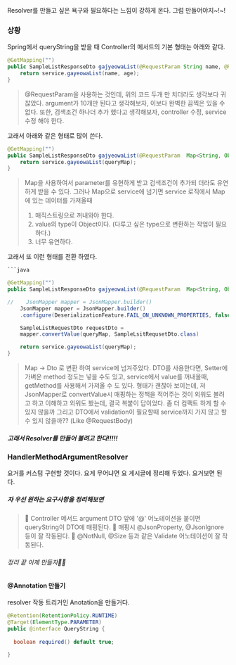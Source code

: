 
Resolver를 만들고 싶은 욕구와 필요하다는 느낌이 강하게 온다.
그럼 만들어야지~!~!

### 상황
Spring에서 queryString을 받을 때 Controller의 메서드의 기본 형태는 아래와 같다.

```java
@GetMapping("")
public SampleListResponseDto gajyeowaList(@RequestParam String name, @RequestParam Integer age) {
	return service.gayeowaList(name, age);
}
```

> @RequestParam을 사용하는 것인데, 위의 코드 두개 만 치더라도 생각보다 귀찮았다.
> argument가 10개만 된다고 생각해보자, 이보다 완벽한 끔찍은 있을 수 없다. 
> 또한, 검색조건 하나더 추가 했다고 생각해보자, controller 수정, service 수정 해야 한다.

고래서 아래와 같은 형태로 많이 쓴다.

```java
@GetMapping("")
public SampleListResponseDto gajyeowaList(@RequestParam  Map<String, Object> queryMap) {
	return service.gayeowaList(queryMap);
}
```

> Map을 사용하여서 parameter를 유현하게 받고 검색조건이 추가되 더라도 유연하게 받을 수 있다.
> 그러나 Map으로 service에 넘기면 service 로직에서 Map에 있는 데이터를 가져올때 
> 	1. 매직스트링으로 꺼내와야 한다.
> 	2. value의 type이 Object이다. (다루고 싶은 type으로 변환하는 작업이 필요하다.)
> 	3. 너무 유연하다.

고래서 또 이런 형태를 전환 하였다.
```java
```java

@GetMapping("")
public SampleListResponseDto gajyeowaList(@RequestParam  Map<String, Object> queryMap) {

//    JsonMapper mapper = JsonMapper.builder()  
	JsonMapper mapper = JsonMapper.builder()
	.configure(DeserializationFeature.FAIL_ON_UNKNOWN_PROPERTIES, false).build();

	SampleListRequestDto requestDto = 
	mapper.convertValue(queryMap, SampleLsitRequsetDto.class)

	return service.gayeowaList(queryMap);
}
```

> Map → Dto 로 변환 하여 service에 넘겨주었다.
> DTO를 사용한다면, Setter에 가벼운 method 정도는 넣을 수도 있고, 
> service에서 value를 꺼내올때, getMethod를 사용해서 가져올 수 도 있다.
> 형태가 괜찮아 보이는데, 저 JsonMapper로 convertValue시 매핑하는 정책을 적어주는 것이 외워도 볼려고 하고 이해하고 외워도 봤는데, 결국 복붙이 답이었다. 
> 좀 더 컴팩트 하게 할 수 있지 않을까 그리고 DTO에서 validation이 필요할때 service까지 가지 않고 할 수 있지 않을까?? (Like @RequestBody)


##### 고래서 Resolver를 만들어 볼려고 한다!!!!!
### HandlerMethodArgumentResolver
요거를 커스텀 구현할 것이다.
요게 무어냐면 요 게시글에 정리해 두었다. 요거보면 된다.


##### 자 우선 원하는 요구사항을 정리해보면
> 📌 Controller 메서드 argument DTO 앞에 '@' 어노테이션을 붙이면 queryString이 DTO에 매핑된다.
> 📌 매핑시 @JsonProperty, @JsonIgnore등이 잘 작동된다.
> 📌 @NotNull, @Size 등과 같은 Validate 어노테이션이 잘 작동된다.
###### 정리 끝 이제 만들자💪💪
#### @Annotation 만들기
resolver 작동 트리거인 Anotation을 만들거다.
```java
@Retention(RetentionPolicy.RUNTIME)  
@Target(ElementType.PARAMETER)  
public @interface QueryString {  
  
  boolean required() default true;  
  
}
```

